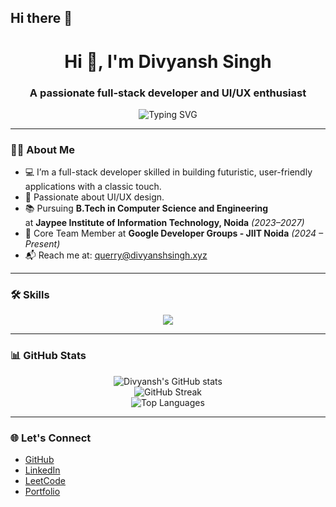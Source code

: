 ## Hi there 👋
<h1 align="center">Hi 👋, I'm Divyansh Singh</h1>
<h3 align="center">A passionate full-stack developer and UI/UX enthusiast</h3>

<p align="center">
  <img src="https://readme-typing-svg.demolab.com?font=Fira+Code&weight=500&size=24&pause=1000&center=true&vCenter=true&multiline=true&width=600&height=80&lines=Let's+create+something+amazing+together!"alt="Typing SVG" />
</p>

---

### 👨‍💻 About Me

- 💻 I’m a full-stack developer skilled in building futuristic, user-friendly applications with a classic touch.  
- 🎨 Passionate about UI/UX design.  
- 📚 Pursuing **B.Tech in Computer Science and Engineering**  
  at **Jaypee Institute of Information Technology, Noida** *(2023–2027)*  
- 🌱 Core Team Member at **Google Developer Groups - JIIT Noida** *(2024 – Present)*  
- 📬 Reach me at: [querry@divyanshsingh.xyz](mailto:querry@divyanshsingh.xyz)

---

### 🛠️ Skills

<p align="center">
  <img src="https://skillicons.dev/icons?i=react,nodejs,mongodb,python,figma,html,css,js,git,mysql,nextjs,php,postman" />
</p>

---

### 📊 GitHub Stats

<p align="center">
  <img src="https://github-readme-stats.vercel.app/api?username=Divgithub045&show_icons=true&theme=radical" alt="Divyansh's GitHub stats" />
  <br />
  <img src="https://github-readme-streak-stats.herokuapp.com/?user=divgithub045&theme=radical" alt="GitHub Streak" />
  <br />
  <img src="https://github-readme-stats.vercel.app/api/top-langs/?username=divgithub045&layout=compact&theme=radical" alt="Top Languages" />
</p>

---

### 🌐 Let's Connect

- [GitHub](https://github.com/divgithub045)  
- [LinkedIn](https://linkedin.com/in/divyanshsinghnrj)  
- [LeetCode](https://leetcode.com/u/Div_lc/)
- [Portfolio](https://divyanshsingh.xyz)
  
